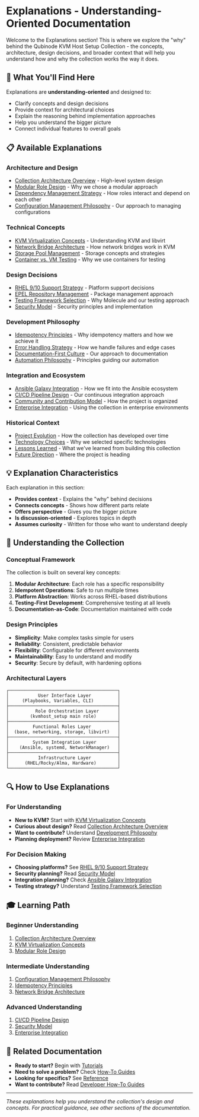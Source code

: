 # Explanations - Understanding-Oriented Documentation

Welcome to the Explanations section! This is where we explore the "why" behind the Qubinode KVM Host Setup Collection - the concepts, architecture, design decisions, and broader context that will help you understand how and why the collection works the way it does.

## 🎯 What You'll Find Here

Explanations are **understanding-oriented** and designed to:
- Clarify concepts and design decisions
- Provide context for architectural choices
- Explain the reasoning behind implementation approaches
- Help you understand the bigger picture
- Connect individual features to overall goals

## 📋 Available Explanations

### Architecture and Design
- [Collection Architecture Overview](architecture-overview.md) - High-level system design
- [Modular Role Design](modular-role-design.md) - Why we chose a modular approach
- [Dependency Management Strategy](dependency-management.md) - How roles interact and depend on each other
- [Configuration Management Philosophy](configuration-management.md) - Our approach to managing configurations

### Technical Concepts
- [KVM Virtualization Concepts](kvm-virtualization-concepts.md) - Understanding KVM and libvirt
- [Network Bridge Architecture](network-bridge-architecture.md) - How network bridges work in KVM
- [Storage Pool Management](storage-pool-management.md) - Storage concepts and strategies
- [Container vs. VM Testing](container-vm-testing.md) - Why we use containers for testing

### Design Decisions
- [RHEL 9/10 Support Strategy](rhel-support-strategy.md) - Platform support decisions
- [EPEL Repository Management](epel-repository-management.md) - Package management approach
- [Testing Framework Selection](testing-framework-selection.md) - Why Molecule and our testing approach
- [Security Model](security-model.md) - Security principles and implementation

### Development Philosophy
- [Idempotency Principles](idempotency-principles.md) - Why idempotency matters and how we achieve it
- [Error Handling Strategy](error-handling-strategy.md) - How we handle failures and edge cases
- [Documentation-First Culture](documentation-first-culture.md) - Our approach to documentation
- [Automation Philosophy](automation-philosophy.md) - Principles guiding our automation

### Integration and Ecosystem
- [Ansible Galaxy Integration](ansible-galaxy-integration.md) - How we fit into the Ansible ecosystem
- [CI/CD Pipeline Design](cicd-pipeline-design.md) - Our continuous integration approach
- [Community and Contribution Model](community-contribution-model.md) - How the project is organized
- [Enterprise Integration](enterprise-integration.md) - Using the collection in enterprise environments

### Historical Context
- [Project Evolution](project-evolution.md) - How the collection has developed over time
- [Technology Choices](technology-choices.md) - Why we selected specific technologies
- [Lessons Learned](lessons-learned.md) - What we've learned from building this collection
- [Future Direction](future-direction.md) - Where the project is heading

## 💡 Explanation Characteristics

Each explanation in this section:
- **Provides context** - Explains the "why" behind decisions
- **Connects concepts** - Shows how different parts relate
- **Offers perspective** - Gives you the bigger picture
- **Is discussion-oriented** - Explores topics in depth
- **Assumes curiosity** - Written for those who want to understand deeply

## 🧠 Understanding the Collection

### Conceptual Framework
The collection is built on several key concepts:

1. **Modular Architecture**: Each role has a specific responsibility
2. **Idempotent Operations**: Safe to run multiple times
3. **Platform Abstraction**: Works across RHEL-based distributions
4. **Testing-First Development**: Comprehensive testing at all levels
5. **Documentation-as-Code**: Documentation maintained with code

### Design Principles
- **Simplicity**: Make complex tasks simple for users
- **Reliability**: Consistent, predictable behavior
- **Flexibility**: Configurable for different environments
- **Maintainability**: Easy to understand and modify
- **Security**: Secure by default, with hardening options

### Architectural Layers
```
┌─────────────────────────────────────────┐
│           User Interface Layer          │
│     (Playbooks, Variables, CLI)         │
├─────────────────────────────────────────┤
│          Role Orchestration Layer       │
│        (kvmhost_setup main role)        │
├─────────────────────────────────────────┤
│         Functional Roles Layer          │
│  (base, networking, storage, libvirt)   │
├─────────────────────────────────────────┤
│         System Integration Layer        │
│    (Ansible, systemd, NetworkManager)   │
├─────────────────────────────────────────┤
│           Infrastructure Layer          │
│      (RHEL/Rocky/Alma, Hardware)        │
└─────────────────────────────────────────┘
```

## 🔍 How to Use Explanations

### For Understanding
- **New to KVM?** Start with [KVM Virtualization Concepts](kvm-virtualization-concepts.md)
- **Curious about design?** Read [Collection Architecture Overview](architecture-overview.md)
- **Want to contribute?** Understand [Development Philosophy](#development-philosophy)
- **Planning deployment?** Review [Enterprise Integration](enterprise-integration.md)

### For Decision Making
- **Choosing platforms?** See [RHEL 9/10 Support Strategy](rhel-support-strategy.md)
- **Security planning?** Read [Security Model](security-model.md)
- **Integration planning?** Check [Ansible Galaxy Integration](ansible-galaxy-integration.md)
- **Testing strategy?** Understand [Testing Framework Selection](testing-framework-selection.md)

## 🎓 Learning Path

### Beginner Understanding
1. [Collection Architecture Overview](architecture-overview.md)
2. [KVM Virtualization Concepts](kvm-virtualization-concepts.md)
3. [Modular Role Design](modular-role-design.md)

### Intermediate Understanding
1. [Configuration Management Philosophy](configuration-management.md)
2. [Idempotency Principles](idempotency-principles.md)
3. [Network Bridge Architecture](network-bridge-architecture.md)

### Advanced Understanding
1. [CI/CD Pipeline Design](cicd-pipeline-design.md)
2. [Security Model](security-model.md)
3. [Enterprise Integration](enterprise-integration.md)

## 🔗 Related Documentation

- **Ready to start?** Begin with [Tutorials](../tutorials/)
- **Need to solve a problem?** Check [How-To Guides](../how-to-guides/)
- **Looking for specifics?** See [Reference](../reference/)
- **Want to contribute?** Read [Developer How-To Guides](../how-to-guides/developer/)

---

*These explanations help you understand the collection's design and concepts. For practical guidance, see other sections of the documentation.*
